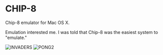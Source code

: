 CHIP-8
======

Chip-8 emulator for Mac OS X.

Emulation interested me. I was told that Chip-8 was the easiest system to "emulate."

![INVADERS](http://i.imgur.com/nq2Oo.png)
![PONG2](http://i.imgur.com/eBqIE.png)